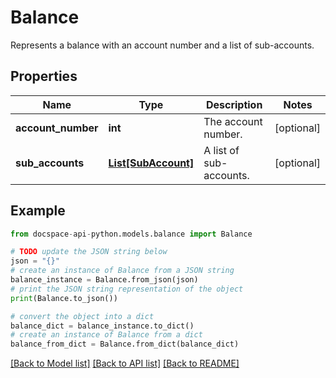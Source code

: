 # Balance
Represents a balance with an account number and a list of sub-accounts.

## Properties

Name | Type | Description | Notes
------------ | ------------- | ------------- | -------------
**account_number** | **int** | The account number. | [optional] 
**sub_accounts** | [**List[SubAccount]**](SubAccount.md) | A list of sub-accounts. | [optional] 

## Example

```python
from docspace-api-python.models.balance import Balance

# TODO update the JSON string below
json = "{}"
# create an instance of Balance from a JSON string
balance_instance = Balance.from_json(json)
# print the JSON string representation of the object
print(Balance.to_json())

# convert the object into a dict
balance_dict = balance_instance.to_dict()
# create an instance of Balance from a dict
balance_from_dict = Balance.from_dict(balance_dict)
```
[[Back to Model list]](../README.md#documentation-for-models) [[Back to API list]](../README.md#documentation-for-api-endpoints) [[Back to README]](../README.md)


